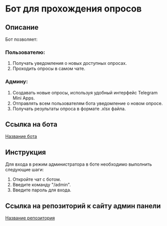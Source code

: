 # Бот для прохождения опросов
## Описание

Бот позволяет:

### Пользователю:

1. Получать уведомления о новых доступных опросах.
2. Проходить опросы в самом чате.

### Админу:

1. Создавать новые опросы, используя удобный интерфейс Telegram Mini Apps.
2. Отправлять всем пользователям бота уведомление о новом опросе.
3. Получать результаты опроса в формате .xlsx файла.

## Ссылка на бота

[Название бота](ссылка)

## Инструкция

Для входа в режим администратора в боте необходимо выполнить следующие шаги:

1. Откройте чат с ботом.
2. Введите команду "/admin".
3. Введите пароль для входа.

## Ссылка на репозиторий к сайту админ панели

[Название репозитория]([ссылка](https://github.com/RatWithCoffee/bot_web_app)https://github.com/RatWithCoffee/bot_web_app)
